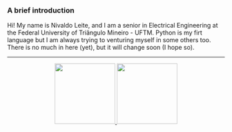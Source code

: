 ### A brief introduction
Hi! My name is Nivaldo Leite, and I am a senior in Electrical Engineering at the Federal University of Triângulo Mineiro - UFTM. Python is my firt 
language but I am always trying to venturing myself in some others too. There is no much in here (yet), but it will change soon (I hope so).

---
 <div align="center">
  <a href="https://github.com/rafaballerini">
  <img height="140em" src="https://github-readme-stats.vercel.app/api?username=nsleite&show_icons=true&theme=dark&include_all_commits=true&count_private=true"/>
  <img height="140em" src="https://github-readme-stats.vercel.app/api/top-langs/?username=nsleite&layout=compact&langs_count=7&theme=dark"/>
</div>

